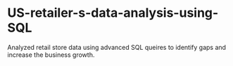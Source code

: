 # US-retailer-s-data-analysis-using-SQL
Analyzed retail store data using advanced SQL queires to identify gaps and increase the business growth.

